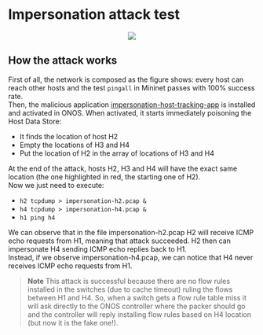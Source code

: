 # Impersonation attack test

<p align="center">
  <img src="https://github.com/edoardottt/offensive-onos-apps/blob/main/tests/impersonation/Impersonation_CAP_attack.png">
</p>

How the attack works
----
First of all, the network is composed as the figure shows: every host can reach other hosts and the test `pingall` in Mininet passes with 100% success rate.  
Then, the malicious application [impersonation-host-tracking-app](https://github.com/edoardottt/offensive-onos-apps/tree/main/apps/impersonation-host-tracking-app) is installed and activated in ONOS. When activated, it starts immediately poisoning the Host Data Store:
  - It finds the location of host H2
  - Empty the locations of H3 and H4
  - Put the location of H2 in the array of locations of H3 and H4

At the end of the attack, hosts H2, H3 and H4 will have the exact same location (the one highlighted in red, the starting one of H2).  
Now we just need to execute:
  - `h2 tcpdump > impersonation-h2.pcap &`
  - `h4 tcpdump > impersonation-h4.pcap &`
  - `h1 ping h4`

We can observe that in the file impersonation-h2.pcap H2 will receive ICMP echo requests from H1, meaning that attack succeeded. H2 then can impersonate H4 sending ICMP echo replies back to H1.  
Instead, if we observe impersonation-h4.pcap, we can notice that H4 never receives ICMP echo requests from H1. 

> **Note**
> This attack is successful because there are no flow rules installed in the switches (due to cache timeout) ruling the flows between H1 and H4. So, when a switch gets a flow rule table miss it will ask directly to the ONOS controller where the packer should go and the controller will reply installing flow rules based on H4 location (but now it is the fake one!).

